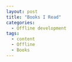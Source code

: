 ```yaml
---
layout: post
title: "Books I Read"
categories:
  - Offline development
tags:
  - content
  - Offline
  - Books
---
```

